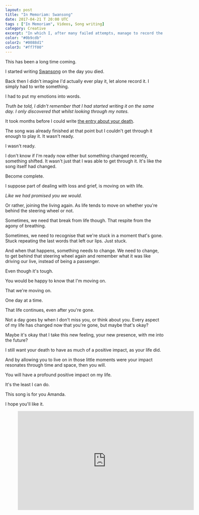 ```yaml
---
layout: post
title: "In Memoriam: Swansong"
date: 2017-04-21 T 20:00 UTC
tags : ["In Memoriam", Videos, Song writing]
category: Creative
excerpt: "In which I, after many failed attempts, manage to record the song I wrote for Amanda."
color: "#0b9cdb"
color2: "#0088d1"
color3: "#ff7f00"
---
```

This has been a long time coming.

I started writing [Swansong][swansong] on the day you died.

Back then I didn't imagine I'd actually ever play it, let alone record it. I simply had to write something.

I had to put my emotions into words.

*Truth be told, I didn't remember that I had started writing it on the same day. I only discovered that whilst looking through my notes.*

It took months before I could write [the entry about your death][sleep].

The song was already finished at that point but I couldn't get through it enough to play it. It wasn't ready.

I wasn't ready.

I don't know if I'm ready now either but something changed recently, something shifted. It wasn't just that I was able to get through it. It's like the song itself had changed.

Become complete.

I suppose part of dealing with loss and grief, is moving on with life.

*Like we had promised you we would.*

Or rather, joining the living again. As life tends to move on whether you're behind the steering wheel or not.

<p data-pullquote="You would be happy to know that I’m moving on."></p>

Sometimes, we need that break from life though. That respite from the agony of breathing.

Sometimes, we need to recognise that we're stuck in a moment that's gone. Stuck repeating the last words that left our lips. Just stuck.

And when that happens, something needs to change. We need to change, to get behind that steering wheel again and remember what it was like driving our live, instead of being a passenger.

Even though it's tough.

You would be happy to know that I'm moving on.

That we're moving on.

One day at a time.

That life continues, even after you're gone.

Not a day goes by when I don't miss you, or think about you. Every aspect of my life has changed now that you're gone, but maybe that's okay?

Maybe it's okay that I take this new feeling, your new presence, with me into the future?

I still want your death to have as much of a positive impact, as your life did.

And by allowing you to live on in those little moments were your impact resonates through time and space, then you will.

You will have a profound positive impact on my life.

It's the least I can do.

This song is for you Amanda.

I hope you'll like it.

<figure class="media-video">
  <iframe width="560" height="315" src="https://www.youtube.com/embed/bIDKOPZJnB8" frameborder="0" allowfullscreen></iframe>
</figure>

[sleep]: /blog/that-place-between-sleep-and-awake
[swansong]: /blog/that-place-between-sleep-and-awake/#swansong
